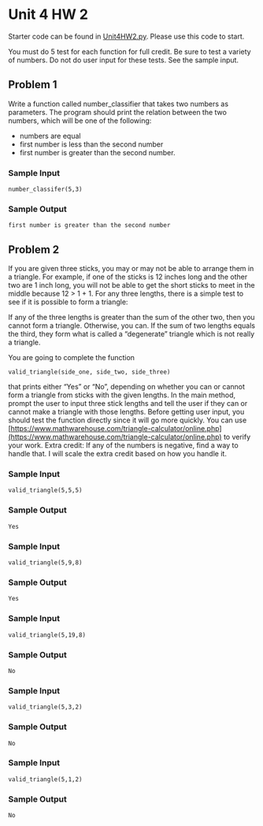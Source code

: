 # Unit 4 HW 2

Starter code can be found in [Unit4HW2.py](https://github.com/WLHS-Programming1-2024/Class-Code/blob/main/Unit-4-Code/Unit4HW2/Unit4HW2.py). Please use this code to start.

You must do 5 test for each function for full credit. Be sure to test a variety of numbers. Do not do user input for these tests. See the sample input.

## Problem 1
Write a function called number_classifier that takes two numbers as parameters. The program should print the relation between the two numbers, which will be one of the following:
* numbers are equal
* first number is less than the second number
* first number is greater than the second number.

### Sample Input
```
number_classifer(5,3)
```

### Sample Output
```
first number is greater than the second number
```

## Problem 2
If you are given three sticks, you may or may not be able to arrange them in a triangle. For example, if one of the sticks is 12 inches long and the other two are 1 inch long, you will not be able to get the short sticks to meet in the middle because 12 > 1 + 1. For any three lengths, there is a simple test to see if it is possible to form a triangle:

If any of the three lengths is greater than the sum of the other two, then you cannot form a triangle. Otherwise, you can. If the sum of two lengths equals the third, they form what is called a “degenerate” triangle which is not really a triangle.

You are going to complete the function 

```
valid_triangle(side_one, side_two, side_three)
```

that prints either “Yes” or “No”, depending on whether you can or cannot form a triangle from sticks with the given lengths. In the main method, prompt the user to input three stick lengths and tell the user if they can or cannot make a triangle with those lengths. Before getting user input, you should test the function directly since it will go more quickly. You can use [https://www.mathwarehouse.com/triangle-calculator/online.php](https://www.mathwarehouse.com/triangle-calculator/online.php) to verify your work. Extra credit: If any of the numbers is negative, find a way to handle that. I will scale the extra credit based on how you handle it.

### Sample Input
```
valid_triangle(5,5,5)
```
### Sample Output
```
Yes
```

### Sample Input
```
valid_triangle(5,9,8)
```
### Sample Output
```
Yes
```

### Sample Input
```
valid_triangle(5,19,8)
```
### Sample Output
```
No
```

### Sample Input
```
valid_triangle(5,3,2)
```
### Sample Output
```
No
```

### Sample Input
```
valid_triangle(5,1,2)
```
### Sample Output
```
No
```

